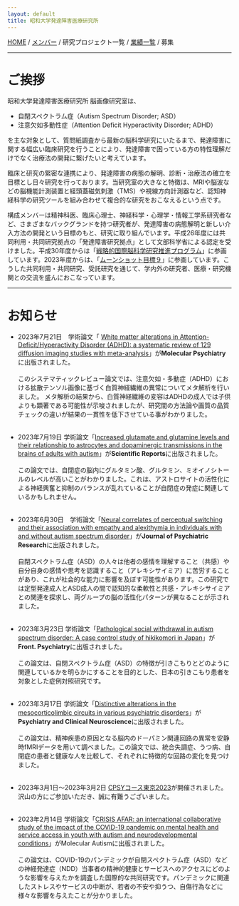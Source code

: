 ```yaml
---
layout: default
title: 昭和大学発達障害医療研究所
---
```

[HOME](https://middrshowa.github.io/) / [メンバー](./members.html) / 研究プロジェクト一覧 / [業績一覧](./publications.html) / 募集

---
# ご挨拶 

昭和大学発達障害医療研究所 脳画像研究室は、
- 自閉スペクトラム症（Autism Spectrum Disorder; ASD）
- 注意欠如多動性症（Attention Deficit Hyperactivity Disorder; ADHD）

を主な対象として、質問紙調査から最新の脳科学研究にいたるまで、発達障害に関する幅広い臨床研究を行うことにより、発達障害で困っている方の特性理解だけでなく治療法の開発に繋げたいと考えています。

臨床と研究の緊密な連携により、発達障害の病態の解明、診断・治療法の確立を目標とし日々研究を行っております。当研究室の大きなと特徴は、MRIや脳波などの脳機能計測装置と経頭蓋磁気刺激（TMS）や視線方向計測器など、認知神経科学の研究ツールを組み合わせて複合的な研究をおこなえるという点です。

構成メンバーは精神科医、臨床心理士、神経科学・心理学・情報工学系研究者など、さまざまなバックグランドを持つ研究者が、発達障害の病態解明と新しい介入方法の開発という目標のもと、研究に取り組んでいます。平成26年度には共同利用・共同研究拠点の「発達障害研究拠点」として文部科学省による認定を受けました。平成30年度からは「[戦略的国際脳科学研究推進プログラム](https://brainminds-beyond.jp/ja/)」に参画しています。2023年度からは、「[ムーンショット目標９](https://www.jst.go.jp/moonshot/program/goal9/92_tsutsui.html)」に参画しています。こうした共同利用・共同研究、受託研究を通じて、学内外の研究者、医療・研究機関との交流を盛んにおこなっています。

---
# お知らせ
- 2023年7月21日　学術論文「 [White matter alterations in Attention-Deficit/Hyperactivity Disorder (ADHD): a systematic review of 129 diffusion imaging studies with meta-analysis](https://www.nature.com/articles/s41380-023-02173-1)」が<b>Molecular Psychiatry</b>に出版されました。<br><br>
このシステマティックレビュー論文では、注意欠如・多動症（ADHD）における拡散テンソル画像に基づく白質神経繊維の異常についてメタ解析を行いました。
メタ解析の結果から、白質神経繊維の変容はADHDの成人では子供よりも顕著である可能性が示唆されましたが、研究間の方法論や画質の品質チェックの違いが結果の一貫性を低下させている事がわかりました。<br><br>

- 2023年7月19日 学術論文「[Increased glutamate and glutamine levels and their relationship to astrocytes and dopaminergic transmissions in the brains of adults with autism](https://www.nature.com/articles/s41598-023-38306-3)」が<b>Scientific Reports</b>に出版されました。<br><br>
この論文では、自閉症の脳内にグルタミン酸、グルタミン、ミオイノシトールのレベルが高いことがわかりました。これは、アストロサイトの活性化による神経興奮と抑制のバランスが乱れていることが自閉症の発症に関連しているかもしれません。<br><br>

- 2023年6月30日　学術論文「[Neural correlates of perceptual switching and their association with empathy and alexithymia in individuals with and without autism spectrum disorder](https://doi.org/10.1016/j.jpsychires.2023.06.035)」が<b>Journal of Psychiatric Research</b>に出版されました。<br><br>
自閉スペクトラム症（ASD）の人々は他者の感情を理解すること（共感）や自分自身の感情や思考を認識すること（アレキシサイミア）に苦労することがあり、これが社会的な能力に影響を及ぼす可能性があります。この研究では定型発達成人とASD成人の間で認知的な柔軟性と共感・アレキシサイミアとの関連を探求し、両グループの脳の活性化パターンが異なることが示されました。<br><br>

- 2023年3月23日 学術論文「[Pathological social withdrawal in autism spectrum disorder: A case control study of hikikomori in Japan](https://www.frontiersin.org/articles/10.3389/fpsyt.2023.1114224/full)」が<b>Front. Psychiatry</b>に出版されました。<br><br>
この論文は、自閉スペクトラム症（ASD）の特徴が引きこもりとどのように関連しているかを明らかにすることを目的とした、日本の引きこもり患者を対象とした症例対照研究です。<br><br>

- 2023年3月17日 学術論文「[Distinctive alterations in the mesocorticolimbic circuits in various psychiatric disorders](https://doi.org/10.1111/pcn.13542)」が<b>Psychiatry and Clinical Neuroscience</b>に出版されました。<br><br>
この論文は、精神疾患の原因となる脳内のドーパミン関連回路の異常を安静時fMRIデータを用いて調べました。この論文では、統合失調症、うつ病、自閉症の患者と健康な人を比較して、それぞれに特徴的な回路の変化を見つけました。<br><br>

- 2023年3月1日〜2023年3月2日 [CPSYコース東京2023](https://sites.google.com/view/cpsycourse2023)が開催されました。沢山の方にご参加いただき、誠に有難うございました。 <br><br>

- 2023年2月14日 学術論文「[CRISIS AFAR: an international collaborative study of the impact of the COVID-19 pandemic on mental health and service access in youth with autism and neurodevelopmental conditions](https://molecularautism.biomedcentral.com/articles/10.1186/s13229-022-00536-z)」がMolecular Autismに出版されました。<br><br>この論文は、COVID-19のパンデミックが自閉スペクトラム症（ASD）などの神経発達症（NDD）当事者の精神的健康とサービスへのアクセスにどのような影響を与えたかを調査した国際的な共同研究です。パンデミックに関連したストレスやサービスの中断が、若者の不安や抑うつ、自傷行為などに様々な影響を与えたことが分かりました。<br><br>

